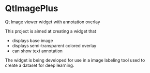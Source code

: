 # QtImagePlus
Qt Image viewer widget with annotation overlay

This project is aimed at creating a widget that

* displays base image
* displays semi-transparent colored overlay
* can show text annotation

The widget is being developed for use in a image labeling tool used to create a dataset for deep learning.

